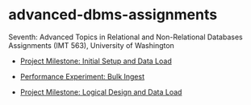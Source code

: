 # advanced-dbms-assignments
Seventh: Advanced Topics in Relational and Non-Relational Databases Assignments (IMT 563), University of Washington

- [Project Milestone: Initial Setup and Data Load](/initial_setup_and_data_load)

- [Performance Experiment: Bulk Ingest](/bulk_ingest)

- [Project Milestone: Logical Design and Data Load](/logical_design_and_data_load)
